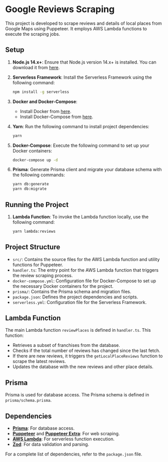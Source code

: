 # Google Reviews Scraping

This project is developed to scrape reviews and details of local places from Google Maps using Puppeteer. It employs AWS Lambda functions to execute the scraping jobs.

## Setup

1. **Node.js 14.x+**: Ensure that Node.js version 14.x+ is installed. You can download it from [here](https://nodejs.org/).

2. **Serverless Framework**: Install the Serverless Framework using the following command:
    ```bash
    npm install -g serverless
    ```

3. **Docker and Docker-Compose**:
    - Install Docker from [here](https://www.docker.com/get-started).
    - Install Docker-Compose from [here](https://docs.docker.com/compose/install/).

4. **Yarn**: Run the following command to install project dependencies:
    ```bash
    yarn
    ```

5. **Docker-Compose**: Execute the following command to set up your Docker containers:
    ```bash
    docker-compose up -d
    ```

6. **Prisma**: Generate Prisma client and migrate your database schema with the following commands:
    ```bash
    yarn db:generate
    yarn db:migrate
    ```

## Running the Project

1. **Lambda Function**: To invoke the Lambda function locally, use the following command:
    ```bash
    yarn lambda:reviews
    ```

## Project Structure

- `src/`: Contains the source files for the AWS Lambda function and utility functions for Puppeteer.
- `handler.ts`: The entry point for the AWS Lambda function that triggers the review scraping process.
- `docker-compose.yml`: Configuration file for Docker-Compose to set up the necessary Docker containers for the project.
- `prisma/`: Contains the Prisma schema and migration files.
- `package.json`: Defines the project dependencies and scripts.
- `serverless.yml`: Configuration file for the Serverless Framework.

## Lambda Function

The main Lambda function `reviewPlaces` is defined in `handler.ts`. This function:
- Retrieves a subset of franchises from the database.
- Checks if the total number of reviews has changed since the last fetch.
- If there are new reviews, it triggers the `getLocalPlaceReviews` function to scrape the latest reviews.
- Updates the database with the new reviews and other place details.

## Prisma

Prisma is used for database access. The Prisma schema is defined in `prisma/schema.prisma`.

## Dependencies

- **[Prisma](https://www.prisma.io/docs/)**: For database access.
- **[Puppeteer](https://pptr.dev/)** and **[Puppeteer Extra](https://github.com/berstend/puppeteer-extra)**: For web scraping.
- **[AWS Lambda](https://aws.amazon.com/lambda/)**: For serverless function execution.
- **[Zod](https://github.com/colinhacks/zod)**: For data validation and parsing.

For a complete list of dependencies, refer to the `package.json` file.


